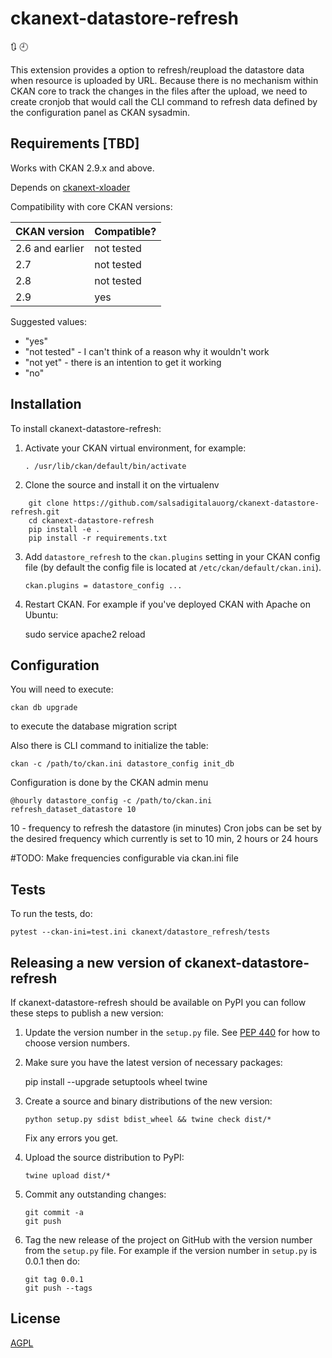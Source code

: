 # ckanext-datastore-refresh 
:arrows_clockwise: :clock9:

This extension provides a option to refresh/reupload the datastore data when resource is uploaded by URL. Because there is no mechanism within CKAN core to track the changes in the files after the upload, we need to create cronjob that would call the CLI command to refresh data defined by the configuration panel as CKAN sysadmin.


## Requirements [TBD]

Works with CKAN 2.9.x and above.

Depends on [ckanext-xloader](https://github.com/ckan/ckanext-xloader)

Compatibility with core CKAN versions:

| CKAN version    | Compatible?   |
| --------------- | ------------- |
| 2.6 and earlier | not tested    |
| 2.7             | not tested    |
| 2.8             | not tested    |
| 2.9             | yes           |

Suggested values:

* "yes"
* "not tested" - I can't think of a reason why it wouldn't work
* "not yet" - there is an intention to get it working
* "no"


## Installation

To install ckanext-datastore-refresh:

1. Activate your CKAN virtual environment, for example:

     ```
     . /usr/lib/ckan/default/bin/activate
     ```

2. Clone the source and install it on the virtualenv

```
    git clone https://github.com/salsadigitalauorg/ckanext-datastore-refresh.git
    cd ckanext-datastore-refresh
    pip install -e .
	pip install -r requirements.txt
````
3. Add `datastore_refresh` to the `ckan.plugins` setting in your CKAN
   config file (by default the config file is located at
   `/etc/ckan/default/ckan.ini`).
   ```
   ckan.plugins = datastore_config ...
   ````

4. Restart CKAN. For example if you've deployed CKAN with Apache on Ubuntu:

     sudo service apache2 reload
## Configuration

You will need to execute:

```
ckan db upgrade
```
to execute the database migration script

Also there is CLI command to initialize the table:
```
ckan -c /path/to/ckan.ini datastore_config init_db
```
Configuration is done by the CKAN admin menu

```
@hourly datastore_config -c /path/to/ckan.ini refresh_dataset_datastore 10
```
10 - frequency  to refresh the datastore  (in minutes)
Cron jobs can be set by the desired frequency which currently is set to 10 min, 2 hours or 24 hours

#TODO: Make frequencies configurable via ckan.ini file
## Tests

To run the tests, do:
```
pytest --ckan-ini=test.ini ckanext/datastore_refresh/tests
```


## Releasing a new version of ckanext-datastore-refresh

If ckanext-datastore-refresh should be available on PyPI you can follow these steps to publish a new version:

1. Update the version number in the `setup.py` file. See [PEP 440](http://legacy.python.org/dev/peps/pep-0440/#public-version-identifiers) for how to choose version numbers.

2. Make sure you have the latest version of necessary packages:

    pip install --upgrade setuptools wheel twine

3. Create a source and binary distributions of the new version:

       python setup.py sdist bdist_wheel && twine check dist/*

   Fix any errors you get.

4. Upload the source distribution to PyPI:

       twine upload dist/*

5. Commit any outstanding changes:

       git commit -a
       git push

6. Tag the new release of the project on GitHub with the version number from
   the `setup.py` file. For example if the version number in `setup.py` is
   0.0.1 then do:

       git tag 0.0.1
       git push --tags

## License

[AGPL](https://www.gnu.org/licenses/agpl-3.0.en.html)
